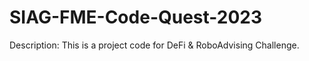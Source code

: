 # SIAG-FME-Code-Quest-2023


Description: This is a project code for DeFi & RoboAdvising Challenge.
